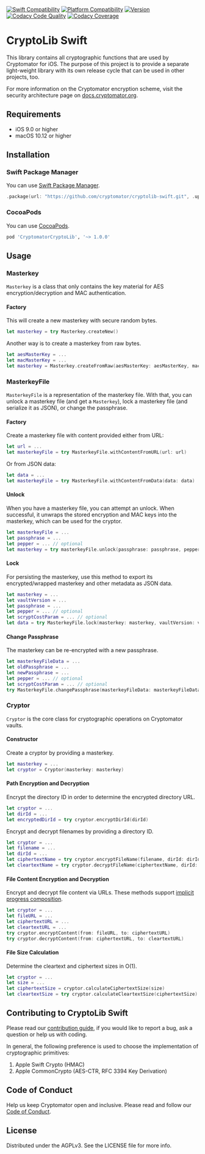 [![Swift Compatibility](https://img.shields.io/endpoint?url=https%3A%2F%2Fswiftpackageindex.com%2Fapi%2Fpackages%2Fcryptomator%2Fcryptolib-swift%2Fbadge%3Ftype%3Dswift-versions)](https://swiftpackageindex.com/cryptomator/cryptolib-swift)
[![Platform Compatibility](https://img.shields.io/endpoint?url=https%3A%2F%2Fswiftpackageindex.com%2Fapi%2Fpackages%2Fcryptomator%2Fcryptolib-swift%2Fbadge%3Ftype%3Dplatforms)](https://swiftpackageindex.com/cryptomator/cryptolib-swift)
[![Version](http://img.shields.io/cocoapods/v/CryptomatorCryptoLib.svg)](https://cocoapods.org/pods/CryptomatorCryptoLib)
[![Codacy Code Quality](https://app.codacy.com/project/badge/Grade/dba85991a19942bab0d3d587522397ef)](https://www.codacy.com/gh/cryptomator/cryptolib-swift)
[![Codacy Coverage](https://app.codacy.com/project/badge/Coverage/dba85991a19942bab0d3d587522397ef)](https://www.codacy.com/gh/cryptomator/cryptolib-swift)

# CryptoLib Swift

This library contains all cryptographic functions that are used by Cryptomator for iOS. The purpose of this project is to provide a separate light-weight library with its own release cycle that can be used in other projects, too.

For more information on the Cryptomator encryption scheme, visit the security architecture page on [docs.cryptomator.org](https://docs.cryptomator.org/en/1.5/security/architecture/).

## Requirements

- iOS 9.0 or higher
- macOS 10.12 or higher

## Installation

### Swift Package Manager

You can use [Swift Package Manager](https://swift.org/package-manager/ "Swift Package Manager").

```swift
.package(url: "https://github.com/cryptomator/cryptolib-swift.git", .upToNextMinor(from: "1.0.0"))
```

### CocoaPods

You can use [CocoaPods](https://cocoapods.org/ "CocoaPods").

```ruby
pod 'CryptomatorCryptoLib', '~> 1.0.0'
```

## Usage

### Masterkey

`Masterkey` is a class that only contains the key material for AES encryption/decryption and MAC authentication. 

#### Factory

This will create a new masterkey with secure random bytes.

```swift
let masterkey = try Masterkey.createNew()
```

Another way is to create a masterkey from raw bytes.

```swift
let aesMasterKey = ...
let macMasterKey = ...
let masterkey = Masterkey.createFromRaw(aesMasterKey: aesMasterKey, macMasterKey: macMasterKey)
```

### MasterkeyFile

`MasterkeyFile` is a representation of the masterkey file. With that, you can unlock a masterkey file (and get a `Masterkey`), lock a masterkey file (and serialize it as JSON), or change the passphrase.

#### Factory

Create a masterkey file with content provided either from URL:

```swift
let url = ...
let masterkeyFile = try MasterkeyFile.withContentFromURL(url: url)
```

Or from JSON data:

```swift
let data = ...
let masterkeyFile = try MasterkeyFile.withContentFromData(data: data)
```

#### Unlock

When you have a masterkey file, you can attempt an unlock. When successful, it unwraps the stored encryption and MAC keys into the masterkey, which can be used for the cryptor.

```swift
let masterkeyFile = ...
let passphrase = ...
let pepper = ... // optional
let masterkey = try masterkeyFile.unlock(passphrase: passphrase, pepper: pepper)
```

#### Lock

For persisting the masterkey, use this method to export its encrypted/wrapped masterkey and other metadata as JSON data.

```swift
let masterkey = ...
let vaultVersion = ...
let passphrase = ...
let pepper = ... // optional
let scryptCostParam = ... // optional
let data = try MasterkeyFile.lock(masterkey: masterkey, vaultVersion: vaultVersion, passphrase: passphrase, pepper: pepper, scryptCostParam: scryptCostParam)
```

#### Change Passphrase

The masterkey can be re-encrypted with a new passphrase.

```swift
let masterkeyFileData = ...
let oldPassphrase = ...
let newPassphrase = ...
let pepper = ... // optional
let scryptCostParam = ... // optional
try MasterkeyFile.changePassphrase(masterkeyFileData: masterkeyFileData, oldPassphrase: oldPassphrase, newPassphrase: newPassphrase, pepper: pepper, scryptCostParam: scryptCostParam)
```

### Cryptor

`Cryptor` is the core class for cryptographic operations on Cryptomator vaults.

#### Constructor

Create a cryptor by providing a masterkey.

```swift
let masterkey = ...
let cryptor = Cryptor(masterkey: masterkey)
```

#### Path Encryption and Decryption

Encrypt the directory ID in order to determine the encrypted directory URL.

```swift
let cryptor = ...
let dirId = ...
let encryptedDirId = try cryptor.encryptDirId(dirId)
```

Encrypt and decrypt filenames by providing a directory ID.

```swift
let cryptor = ...
let filename = ...
let dirId = ...
let ciphertextName = try cryptor.encryptFileName(filename, dirId: dirId)
let cleartextName = try cryptor.decryptFileName(ciphertextName, dirId: dirId)
```

#### File Content Encryption and Decryption

Encrypt and decrypt file content via URLs. These methods support [implicit progress composition](https://developer.apple.com/documentation/foundation/progress#1661068).

```swift
let cryptor = ...
let fileURL = ...
let ciphertextURL = ...
let cleartextURL = ...
try cryptor.encryptContent(from: fileURL, to: ciphertextURL)
try cryptor.decryptContent(from: ciphertextURL, to: cleartextURL)
```

#### File Size Calculation

Determine the cleartext and ciphertext sizes in O(1).

```swift
let cryptor = ...
let size = ...
let ciphertextSize = cryptor.calculateCiphertextSize(size)
let cleartextSize = try cryptor.calculateCleartextSize(ciphertextSize)
```

## Contributing to CryptoLib Swift

Please read our [contribution guide](.github/CONTRIBUTING.md), if you would like to report a bug, ask a question or help us with coding.

In general, the following preference is used to choose the implementation of cryptographic primitives:

1. Apple Swift Crypto (HMAC)
2. Apple CommonCrypto (AES-CTR, RFC 3394 Key Derivation)

## Code of Conduct

Help us keep Cryptomator open and inclusive. Please read and follow our [Code of Conduct](.github/CODE_OF_CONDUCT.md).

## License

Distributed under the AGPLv3. See the LICENSE file for more info.
